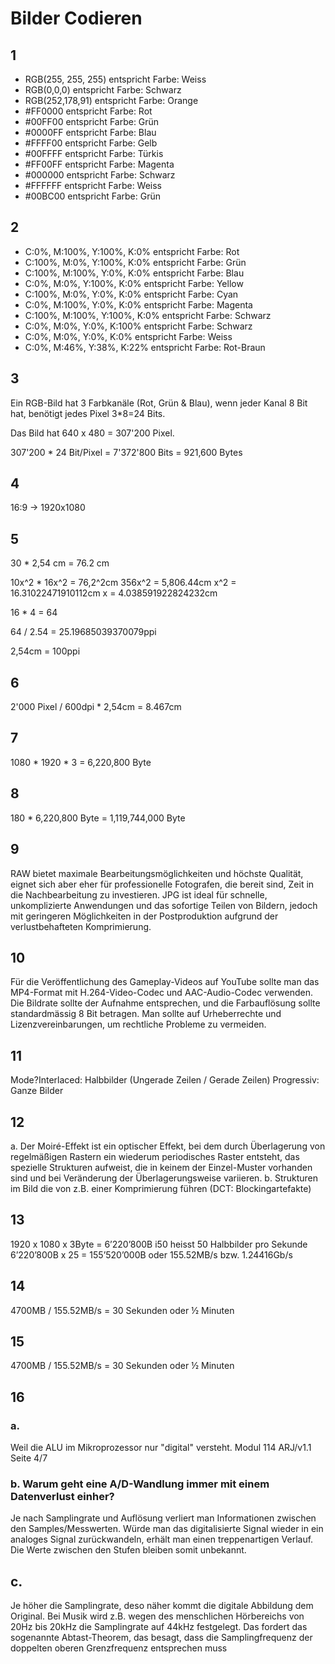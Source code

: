# Bilder Codieren 

## 1
- RGB(255, 255, 255) entspricht Farbe: Weiss
- RGB(0,0,0) entspricht Farbe: Schwarz
- RGB(252,178,91) entspricht Farbe: Orange
- #FF0000 entspricht Farbe: Rot
- #00FF00 entspricht Farbe: Grün
- #0000FF entspricht Farbe: Blau
- #FFFF00 entspricht Farbe: Gelb
- #00FFFF entspricht Farbe: Türkis
- #FF00FF entspricht Farbe: Magenta
- #000000 entspricht Farbe: Schwarz
- #FFFFFF entspricht Farbe: Weiss
- #00BC00 entspricht Farbe: Grün

## 2

- C:0%, M:100%, Y:100%, K:0% entspricht Farbe: Rot
- C:100%, M:0%, Y:100%, K:0% entspricht Farbe: Grün
- C:100%, M:100%, Y:0%, K:0% entspricht Farbe: Blau
- C:0%, M:0%, Y:100%, K:0% entspricht Farbe: Yellow
- C:100%, M:0%, Y:0%, K:0% entspricht Farbe: Cyan
- C:0%, M:100%, Y:0%, K:0% entspricht Farbe: Magenta
- C:100%, M:100%, Y:100%, K:0% entspricht Farbe: Schwarz
- C:0%, M:0%, Y:0%, K:100% entspricht Farbe: Schwarz
- C:0%, M:0%, Y:0%, K:0% entspricht Farbe: Weiss
- C:0%, M:46%, Y:38%, K:22% entspricht Farbe: Rot-Braun


## 3

Ein RGB-Bild hat 3 Farbkanäle (Rot, Grün & Blau), wenn jeder Kanal 8 Bit hat, benötigt jedes Pixel 3*8=24 Bits.

Das Bild hat 640 x 480 = 307'200 Pixel.

307'200 *  24 Bit/Pixel = 7'372'800 Bits = 921,600 Bytes

## 4

16:9 -> 1920x1080

## 5

30 * 2,54 cm = 76.2 cm

10x^2 * 16x^2 = 76,2^2cm
356x^2 = 5,806.44cm
x^2 = 16.31022471910112cm
x = 4.038591922824232cm

16 * 4 = 64

64 / 2.54 = 25.19685039370079ppi

2,54cm = 100ppi


## 6

2'000 Pixel / 600dpi * 2,54cm = 8.467cm

## 7

1080 * 1920 * 3 = 6,220,800 Byte

## 8

180 * 6,220,800 Byte = 1,119,744,000 Byte

## 9 

RAW bietet maximale Bearbeitungsmöglichkeiten und höchste Qualität, eignet sich aber eher für professionelle Fotografen, die bereit sind, Zeit in die Nachbearbeitung zu investieren.
JPG ist ideal für schnelle, unkomplizierte Anwendungen und das sofortige Teilen von Bildern, jedoch mit geringeren Möglichkeiten in der Postproduktion aufgrund der verlustbehafteten Komprimierung.

## 10 

Für die Veröffentlichung des Gameplay-Videos auf YouTube sollte man das MP4-Format mit H.264-Video-Codec und AAC-Audio-Codec verwenden. Die Bildrate sollte der Aufnahme entsprechen, und die Farbauflösung sollte standardmässig 8 Bit betragen. Man sollte auf Urheberrechte und Lizenzvereinbarungen, um rechtliche Probleme zu vermeiden. 

## 11

Mode?Interlaced: Halbbilder (Ungerade Zeilen / Gerade Zeilen)
Progressiv: Ganze Bilder

## 12

a. Der Moiré-Effekt ist ein optischer Effekt, bei dem durch Überlagerung von 
regelmäßigen Rastern ein wiederum periodisches Raster entsteht, das 
spezielle Strukturen aufweist, die in keinem der Einzel-Muster vorhanden sind 
und bei Veränderung der Überlagerungsweise variieren.
b. Strukturen im Bild die von z.B. einer Komprimierung führen (DCT: 
Blockingartefakte)

## 13

1920 x 1080 x 3Byte = 6’220’800B
i50 heisst 50 Halbbilder pro Sekunde
6’220’800B x 25 = 155’520’000B oder 155.52MB/s bzw. 1.24416Gb/s

## 14

4700MB / 155.52MB/s = 30 Sekunden oder ½ Minuten

## 15

4700MB / 155.52MB/s = 30 Sekunden oder ½ Minuten

## 16

### a. 
Weil die ALU im Mikroprozessor nur "digital" versteht.
Modul 114
ARJ/v1.1 Seite 4/7

### b. Warum geht eine A/D-Wandlung immer mit einem Datenverlust einher?
Je nach Samplingrate und Auflösung verliert man Informationen zwischen den 
Samples/Messwerten. Würde man das digitalisierte Signal wieder in ein 
analoges Signal zurückwandeln, erhält man einen treppenartigen Verlauf. Die 
Werte zwischen den Stufen bleiben somit unbekannt.

## c.
Je höher die Samplingrate, deso näher kommt die digitale Abbildung dem 
Original. Bei Musik wird z.B. wegen des menschlichen Hörbereichs von 20Hz 
bis 20kHz die Samplingrate auf 44kHz festgelegt. Das fordert das sogenannte 
Abtast-Theorem, das besagt, dass die Samplingfrequenz der doppelten 
oberen Grenzfrequenz entsprechen muss

